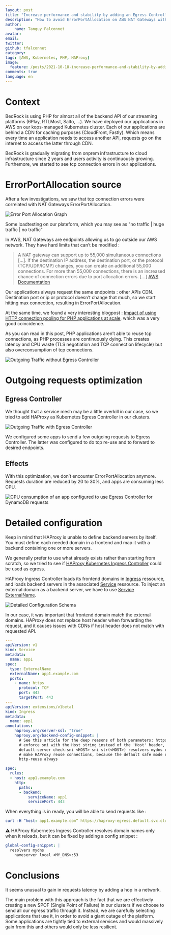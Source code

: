 ```yaml
---
layout: post
title: "Increase performance and stability by adding an Egress Controller"
description: "How to avoid ErrorPortAllocation on AWS NAT Gateways with PHP applications at scale"
author:
    name: Tanguy Falconnet
avatar:
email:
twitter: 
github: tfalconnet
category:
tags: [AWS, Kubernetes, PHP, HAProxy]
image:
  feature: /posts/2021-10-18-increase-performance-and-stability-by-adding-an-egress-controller/.jpg
comments: true
language: en
---
```


# Context

BedRock is using PHP for almost all of the backend API of our streaming platforms (6Play, RTLMost, Salto, …). We have deployed our applications in AWS on our kops-managed Kubernetes cluster. Each of our applications are behind a CDN for caching purposes (CloudFront, Fastly). Which means every time an application needs to access another API, requests go on the internet to access the latter through CDN.

BedRock is gradually migrating from onprem infrastructure to cloud infrastructure since 2 years and users activity is continuously growing. Furthemore, we started to see tcp connection errors in our applications.

# ErrorPortAllocation source

After a few investigations, we saw that tcp connection errors were correlated with NAT Gateways ErrorPortAllocation.

![Error Port Allocation Graph](/posts/2021-10-18-increase-performance-and-stability-by-adding-an-egress-controller/error-port-allocation.png)

Some loadtesting on our plateform, which you may see as "no traffic | huge traffic | no traffic"

In AWS, NAT Gateways are endpoints allowing us to go outside our AWS network. They have hard limits that can’t be modified :
> A NAT gateway can support up to 55,000 simultaneous connections [...]. If the destination IP address, the destination port, or the protocol (TCP/UDP/ICMP) changes, you can create an additional 55,000 connections. For more than 55,000 connections, there is an increased chance of connection errors due to port allocation errors. [...]
[AWS Documentation](https://docs.aws.amazon.com/vpc/latest/userguide/vpc-nat-gateway.html#nat-gateway-limits)

Our applications always request the same endpoints : other APIs CDN. Destination port or ip or protocol doesn’t change that much, so we start hitting max connection, resulting in ErrorPortAllocation.

At the same time, we found a very interesting blogpost : [Impact of using HTTP connection pooling for PHP applications at scale](https://techblog.wikimedia.org/2020/10/26/impact-of-using-http-connection-pooling-for-php-applications-at-scale/), which was a very good coincidence.

As you can read in this post, PHP applications aren’t able to reuse tcp connections, as PHP processes are continuously dying. This creates latency and CPU waste (TLS negotiation and TCP connection lifecycle) but also overconsumption of tcp connections.

![Outgoing Traffic without Egress Controller](/posts/2021-10-18-increase-performance-and-stability-by-adding-an-egress-controller/outgoing-traffic-without-egress-schema.png)

# Outgoing requests optimization

## Egress Controller

We thought that a service mesh may be a little overkill in our case, so we tried to add HAProxy as Kubernetes Egress Controller in our clusters. 

![Outgoing Traffic with Egress Controller](/posts/2021-10-18-increase-performance-and-stability-by-adding-an-egress-controller/outgoing-traffic-with-egress-schema.png)

We configured some apps to send a few outgoing requests to Egress Controller. The latter was configured to do tcp re-use and to forward to desired endpoints.

## Effects

With this optimization, we don’t encounter ErrorPortAllocation anymore. Requests duration are reduced by 20 to 30%, and apps are consuming less CPU.

![CPU consumption of an app configured to use Egress Controller for DynamoDB requests](/posts/2021-10-18-increase-performance-and-stability-by-adding-an-egress-controller/cpu-metrics.png)

# Detailed configuration

Keep in mind that HAProxy is unable to define backend servers by itself. You must define each needed domain in a frontend and map it with a backend containing one or more servers.

We generally prefer to use what already exists rather than starting from scratch, so we tried to see if [HAProxy Kubernetes Ingress Controller](https://www.haproxy.com/documentation/kubernetes/latest/installation/community/) could be used as egress.

HAProxy Ingress Controller loads its frontend domains in [Ingress](https://kubernetes.io/docs/concepts/services-networking/ingress/) ressource, and loads backend servers in the associated [Service](https://kubernetes.io/docs/concepts/services-networking/service/) ressource. To inject an external domain as a backend server, we have to use [Service ExternalName](https://kubernetes.io/docs/concepts/services-networking/service/#externalname).

![Detailed Configuration Schema](/posts/2021-10-18-increase-performance-and-stability-by-adding-an-egress-controller/detailed-configuration.png)

In our case, it was important that frontend domain match the external domains. HAProxy does not replace host header when forwarding the request, and it causes issues with CDNs if host header does not match with requested API.

```yaml
---
apiVersion: v1
kind: Service
metadata:
  name: app1
spec:
  type: ExternalName
  externalName: app1.example.com
  ports:
    - name: https
      protocol: TCP
      port: 443
      targetPort: 443
---
apiVersion: extensions/v1beta1
kind: Ingress
metadata:
  name: app1
annotations:
    haproxy.org/server-ssl: "true"
    haproxy.org/backend-config-snippet: |
      # See this article for the deep reasons of both parameters: https://www.haproxy.com/fr/blog/http-keep-alive-pipelining-multiplexing-and-connection-pooling/
      # enforce sni with the Host string instead of the 'Host' header, because HAProxy cannot reuse connections with a non-fixed Host SNI value.
      default-server check-sni <HOST> sni str(<HOST>) resolvers mydns resolve-prefer ipv4
      # make HAProxy reuse connections, because the default safe mode reuses connections only for the same source.ip
      http-reuse always

spec:
  rules:
  - host: app1.example.com
    http:
      paths:
      - backend:
          serviceName: app1
          servicePort: 443
```




When everything is in ready, you will be able to send requests like :

```yaml
curl -H “host: app1.example.com” https://haproxy-egress.default.svc.cluster.local/health
```

⚠️ HAProxy Kubernetes Ingress Controller resolves domain names only when it reloads, but it can be fixed by adding a config snippet :

```yaml
global-config-snippet: |
  resolvers mydns
    nameserver local <MY_DNS>:53
```

# Conclusions
It seems unusual to gain in requests latency by adding a hop in a network. 

The main problem with this approach is the fact that we are effectively creating a new SPOF (Single Point of Failure) in our clusters if we choose to send all our egress traffic through it. Instead, we are carefully selecting applications that use it, in order to avoid a giant outage of the platform. Some applications are tightly tied to external services and would massively gain from this and others would only be less resilient.
